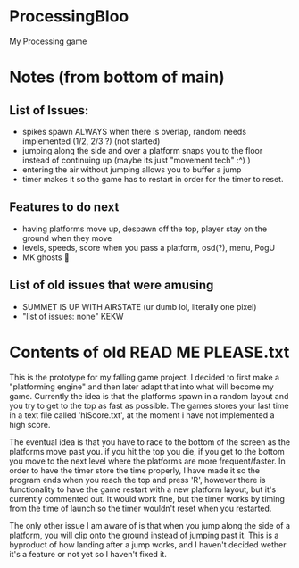 # ProcessingBloo
My Processing game

# Notes (from bottom of main)
## List of Issues:
* spikes spawn ALWAYS when there is overlap, random needs implemented (1/2, 2/3 ?) (not started)
* jumping along the side and over a platform snaps you to the floor instead of continuing up (maybe its just "movement tech" :^) )
* entering the air without jumping allows you to buffer a jump
* timer makes it so the game has to restart in order for the timer to reset.

## Features to do next
* having platforms move up, despawn off the top, player stay on the ground when they move
* levels, speeds, score when you pass a platform, osd(?), menu, PogU
* MK ghosts :eyes:

## List of old issues that were amusing
* SUMMET IS UP WITH AIRSTATE (ur dumb lol, literally one pixel)
* "list of issues: none" KEKW

# Contents of old READ ME PLEASE.txt
This is the prototype for my falling game project. I decided to first make a "platforming engine" and then later adapt that into what will become my game. Currently the idea is that the platforms spawn in a random layout and you try to get to the top as fast as possible. The games stores your last time in a text file called 'hiScore.txt', at the moment i have not implemented a high score.

The eventual idea is that you have to race to the bottom of the screen as the platforms move past you. if you hit the top you die, if you get to the bottom you move to the next level where the platforms are more frequent/faster. In order to have the timer store the time properly, I have made it so the program ends when you reach the top and press 'R', however there is functionality to have the game restart with a new platform layout, but  it's currently commented out. It would work fine, but the timer works by timing from the time of launch so the timer wouldn't reset when you restarted. 

The only other issue I am aware of is that when you jump along the side of a platform, you will clip onto the ground instead of jumping past it. This is a byproduct of how landing after a jump works, and I haven't decided wether it's a feature or not yet so I haven't fixed it.

